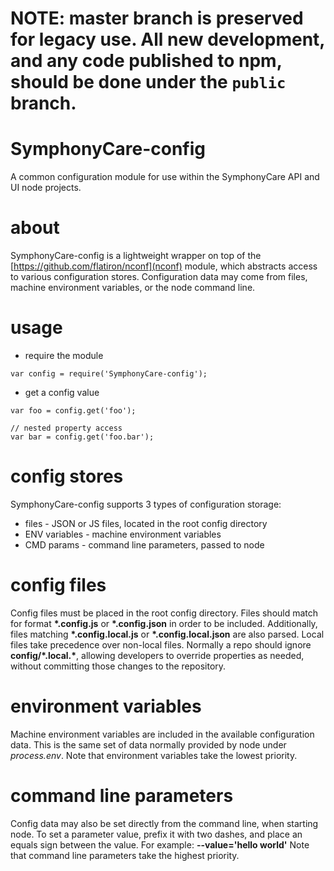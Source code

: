 # NOTE: master branch is preserved for legacy use. All new development, and any code published to npm, should be done under the `public` branch.

# SymphonyCare-config
A common configuration module for use within the SymphonyCare API and UI node projects.

# about
SymphonyCare-config is a lightweight wrapper on top of the [https://github.com/flatiron/nconf](nconf) module, which abstracts access to various configuration stores. Configuration data may come from files, machine environment variables, or the node command line. 

# usage
* require the module

````
var config = require('SymphonyCare-config');
````

* get a config value

````
var foo = config.get('foo');

// nested property access
var bar = config.get('foo.bar');
````

# config stores
SymphonyCare-config supports 3 types of configuration storage:
* files - JSON or JS files, located in the root config directory
* ENV variables - machine environment variables
* CMD params - command line parameters, passed to node

# config files
Config files must be placed in the root config directory. Files should match for format **\*.config.js** or **\*.config.json** in order to be included. Additionally, files matching **\*.config.local.js** or **\*.config.local.json** are also parsed. Local files take precedence over non-local files. Normally a repo should ignore **config/\*.local.\***, allowing developers to override properties as needed, without committing those changes to the repository.

# environment variables
Machine environment variables are included in the available configuration data. This is the same set of data normally provided by node under *process.env*. Note that environment variables take the lowest priority.

# command line parameters
Config data may also be set directly from the command line, when starting node. To set a parameter value, prefix it with two dashes, and place an equals sign between the value. For example: **--value='hello world'** Note that command line parameters take the highest priority.
